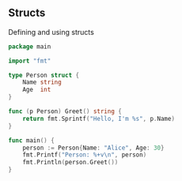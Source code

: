 <!-- METADATA
{
  "title": "Golang Structs",
  "tags": [
    "go",
    "structs"
  ],
  "language": "go"
}
-->

## Structs
Defining and using structs
```go
package main

import "fmt"

type Person struct {
    Name string
    Age  int
}

func (p Person) Greet() string {
    return fmt.Sprintf("Hello, I'm %s", p.Name)
}

func main() {
    person := Person{Name: "Alice", Age: 30}
    fmt.Printf("Person: %+v\n", person)
    fmt.Println(person.Greet())
}
```